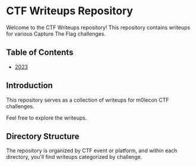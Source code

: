 # CTF Writeups Repository

Welcome to the CTF Writeups repository! This repository contains writeups for various Capture The Flag challenges.

## Table of Contents

- [2023](/2023)

## Introduction

This repository serves as a collection of writeups for m0lecon CTF challenges.

Feel free to explore the writeups.

## Directory Structure

The repository is organized by CTF event or platform, and within each directory, you'll find writeups categorized by challenge.
